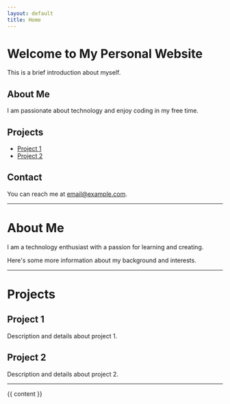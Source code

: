 ```yaml
---
layout: default
title: Home
---
```


# Welcome to My Personal Website

This is a brief introduction about myself.

## About Me

I am passionate about technology and enjoy coding in my free time.

## Projects

- [Project 1](#project-1)
- [Project 2](#project-2)

## Contact

You can reach me at [email@example.com](mailto:email@example.com).

---

# About Me

I am a technology enthusiast with a passion for learning and creating.

Here's some more information about my background and interests.

---

# Projects

## Project 1

Description and details about project 1.

## Project 2

Description and details about project 2.

---

<!DOCTYPE html>
<html>
<head>
    <title>{{ page.title }}</title>
</head>
<body>
    {{ content }}
</body>
</html>
